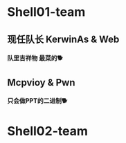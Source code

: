 # Shell01-team
## 现任队长 KerwinAs & Web
#### 队里吉祥物 最菜的🐕

## Mcpvioy & Pwn
#### 只会做PPT的二进制🐕

# Shell02-team

